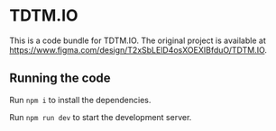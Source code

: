 
  # TDTM.IO

  This is a code bundle for TDTM.IO. The original project is available at https://www.figma.com/design/T2xSbLElD4osXOEXIBfduO/TDTM.IO.

  ## Running the code

  Run `npm i` to install the dependencies.

  Run `npm run dev` to start the development server.
  